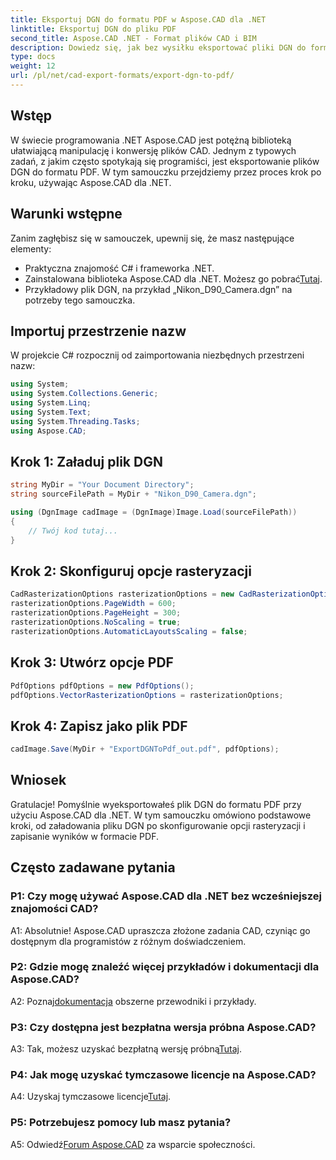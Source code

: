 ```yaml
---
title: Eksportuj DGN do formatu PDF w Aspose.CAD dla .NET
linktitle: Eksportuj DGN do pliku PDF
second_title: Aspose.CAD .NET - Format plików CAD i BIM
description: Dowiedz się, jak bez wysiłku eksportować pliki DGN do formatu PDF za pomocą Aspose.CAD dla .NET. Przewodnik krok po kroku dotyczący płynnej manipulacji plikami CAD.
type: docs
weight: 12
url: /pl/net/cad-export-formats/export-dgn-to-pdf/
---
```

## Wstęp

W świecie programowania .NET Aspose.CAD jest potężną biblioteką ułatwiającą manipulację i konwersję plików CAD. Jednym z typowych zadań, z jakim często spotykają się programiści, jest eksportowanie plików DGN do formatu PDF. W tym samouczku przejdziemy przez proces krok po kroku, używając Aspose.CAD dla .NET.

## Warunki wstępne

Zanim zagłębisz się w samouczek, upewnij się, że masz następujące elementy:

- Praktyczna znajomość C# i frameworka .NET.
-  Zainstalowana biblioteka Aspose.CAD dla .NET. Możesz go pobrać[Tutaj](https://releases.aspose.com/cad/net/).
- Przykładowy plik DGN, na przykład „Nikon_D90_Camera.dgn” na potrzeby tego samouczka.

## Importuj przestrzenie nazw

W projekcie C# rozpocznij od zaimportowania niezbędnych przestrzeni nazw:

```csharp
using System;
using System.Collections.Generic;
using System.Linq;
using System.Text;
using System.Threading.Tasks;
using Aspose.CAD;
```

## Krok 1: Załaduj plik DGN

```csharp
string MyDir = "Your Document Directory";
string sourceFilePath = MyDir + "Nikon_D90_Camera.dgn";

using (DgnImage cadImage = (DgnImage)Image.Load(sourceFilePath))
{
    // Twój kod tutaj...
}
```

## Krok 2: Skonfiguruj opcje rasteryzacji

```csharp
CadRasterizationOptions rasterizationOptions = new CadRasterizationOptions();
rasterizationOptions.PageWidth = 600;
rasterizationOptions.PageHeight = 300;
rasterizationOptions.NoScaling = true;
rasterizationOptions.AutomaticLayoutsScaling = false;
```

## Krok 3: Utwórz opcje PDF

```csharp
PdfOptions pdfOptions = new PdfOptions();
pdfOptions.VectorRasterizationOptions = rasterizationOptions;
```

## Krok 4: Zapisz jako plik PDF

```csharp
cadImage.Save(MyDir + "ExportDGNToPdf_out.pdf", pdfOptions);
```

## Wniosek

Gratulacje! Pomyślnie wyeksportowałeś plik DGN do formatu PDF przy użyciu Aspose.CAD dla .NET. W tym samouczku omówiono podstawowe kroki, od załadowania pliku DGN po skonfigurowanie opcji rasteryzacji i zapisanie wyników w formacie PDF.

## Często zadawane pytania

### P1: Czy mogę używać Aspose.CAD dla .NET bez wcześniejszej znajomości CAD?

A1: Absolutnie! Aspose.CAD upraszcza złożone zadania CAD, czyniąc go dostępnym dla programistów z różnym doświadczeniem.

### P2: Gdzie mogę znaleźć więcej przykładów i dokumentacji dla Aspose.CAD?

 A2: Poznaj[dokumentacja](https://reference.aspose.com/cad/net/) obszerne przewodniki i przykłady.

### P3: Czy dostępna jest bezpłatna wersja próbna Aspose.CAD?

A3: Tak, możesz uzyskać bezpłatną wersję próbną[Tutaj](https://releases.aspose.com/).

### P4: Jak mogę uzyskać tymczasowe licencje na Aspose.CAD?

 A4: Uzyskaj tymczasowe licencje[Tutaj](https://purchase.aspose.com/temporary-license/).

### P5: Potrzebujesz pomocy lub masz pytania?

A5: Odwiedź[Forum Aspose.CAD](https://forum.aspose.com/c/cad/19) za wsparcie społeczności.